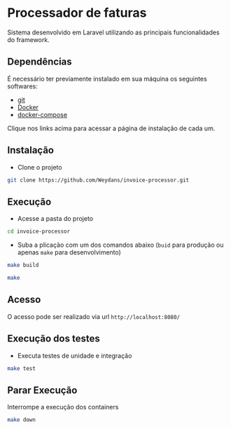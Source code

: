 # Processador de faturas

Sistema desenvolvido em Laravel utilizando as principais funcionalidades do framework.



## Dependências

É necessário ter previamente instalado em sua máquina os seguintes softwares:

- [git](https://git-scm.com/downloads)
- [Docker](https://docs.docker.com/engine/install/)
- [docker-compose](https://docs.docker.com/compose/install/)

Clique nos links acima para acessar a página de instalação de cada um.



## Instalação

- Clone o projeto
```bash
git clone https://github.com/Weydans/invoice-processor.git
```



## Execução

- Acesse a pasta do projeto
```bash
cd invoice-processor
```


- Suba a plicação com um dos comandos abaixo (`buid` para produção ou apenas `make` para desenvolvimento)
```bash
make build
```

```bash
make
```



## Acesso

O acesso pode ser realizado via url `http://localhost:8080/`


## Execução dos testes

- Executa testes de unidade e integração
```bash
make test
```



## Parar Execução

Interrompe a execução dos containers
```bash
make down
```
